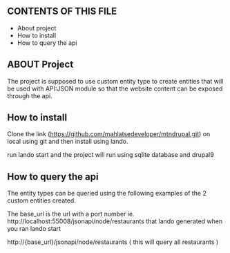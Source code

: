 
CONTENTS OF THIS FILE
---------------------

 * About project
 * How to install
 * How to query the api


ABOUT Project
------------

The project is supposed to use custom entity type to create entities that will be used with API:JSON module so that the website content can be exposed through the api.


How to install
--------------------------

Clone the link (https://github.com/mahlatsedeveloper/mtndrupal.git) on local using git and then install using lando.

run lando start and the project will run using sqlite database and drupal9


How to query the api
---------------------

The entity types can be queried using the following examples of the 2 custom entities created.

The base_url is the url with a port number ie. http://localhost:55008/jsonapi/node/restaurants that lando generated when you ran lando start

http://{base_url}/jsonapi/node/restaurants ( this will query all restaurants )
